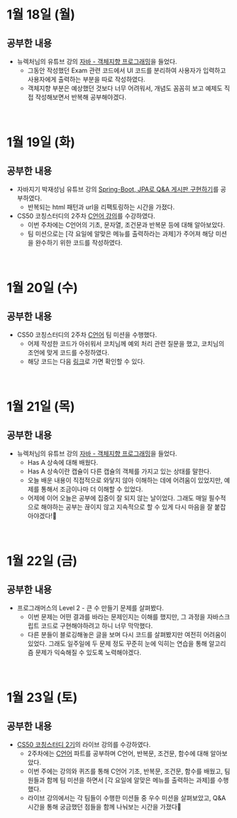 # 1월 18일 (월)
## 공부한 내용
- 뉴렉처님의 유튜브 강의 [자바 - 객체지향 프로그래밍](https://www.youtube.com/watch?v=edKJbYyUapk&list=PLq8wAnVUcTFV4ZjRbyGnw6T1tgmYDLM3P&index=62)을 들었다.
  - 그동안 작성했던 Exam 관련 코드에서 UI 코드를 분리하여 사용자가 입력하고 사용자에게 출력하는 부분을 따로 작성하였다.
  - 객체지향 부분은 예상했던 것보다 너무 어려워서, 개념도 꼼꼼히 보고 예제도 직접 작성해보면서 반복해 공부해야겠다.

<br />

# 1월 19일 (화)
## 공부한 내용
- 자바지기 박재성님 유튜브 강의 [Spring-Boot, JPA로 Q&A 게시판 구현하기](https://www.youtube.com/watch?v=g2YhGTHW_xU&list=PLqaSEyuwXkSppQAjwjXZgKkjWbFoUdNXC&index=18)를 공부하였다.
  - 반복되는 html 패턴과 url을 리팩토링하는 시간을 가졌다.
- CS50 코칭스터디의 2주차 [C언어 강의](https://www.boostcourse.org/cs112/joinLectures/41486)를 수강하였다.
  - 이번 주차에는 C언어의 기초, 문자열, 조건문과 반복문 등에 대해 알아보았다.
  - 팀 미션으로는 [각 요일에 알맞은 메뉴를 출력하라는 과제]가 주어져 해당 미션을 완수하기 위한 코드를 작성하였다.

<br />

# 1월 20일 (수)
## 공부한 내용
- CS50 코칭스터디의 2주차 [C언어](https://www.boostcourse.org/cs112/joinLectures/41486) 팀 미션을 수행했다.
  - 어제 작성한 코드가 아쉬워서 코치님께 예외 처리 관련 질문을 했고, 코치님의 조언에 맞게 코드를 수정하였다.
  - 해당 코드는 다음 [링크](https://bit.ly/3bSBFc9)로 가면 확인할 수 있다.

<br />

# 1월 21일 (목)
## 공부한 내용
- 뉴렉처님의 유튜브 강의 [자바 - 객체지향 프로그래밍](https://www.youtube.com/watch?v=6wKyPg9rxtw&list=PLq8wAnVUcTFV4ZjRbyGnw6T1tgmYDLM3P&index=65)을 들었다.
  - Has A 상속에 대해 배웠다.
  - Has A 상속이란 캡슐이 다른 캡슐의 객체를 가지고 있는 상태를 말한다.
  - 오늘 배운 내용이 직접적으로 와닿지 않아 이해하는 데에 어려움이 있었지만, 예제를 통해서 조금이나마 더 이해할 수 있었다.
  - 어제에 이어 오늘은 공부에 집중이 잘 되지 않는 날이었다. 그래도 매일 필수적으로 해야하는 공부는 끊이지 않고 지속적으로 할 수 있게 다시 마음을 잘 붙잡아야겠다!👊

<br />  
  
# 1월 22일 (금)
## 공부한 내용
- 프로그래머스의 Level 2 - 큰 수 만들기 문제를 살펴봤다.
  - 이번 문제는 어떤 결과를 바라는 문제인지는 이해를 했지만, 그 과정을 자바스크립트 코드로 구현해야하려고 하니 너무 막막했다.
  - 다른 분들이 블로깅해놓은 글을 보며 다시 코드를 살펴봤지만 여전히 어려움이 있었다. 그래도 일주일에 두 문제 정도 꾸준히 눈에 익히는 연습을 통해 알고리즘 문제가 익숙해질 수 있도록 노력해야겠다.

<br />  
  
# 1월 23일 (토)
## 공부한 내용
- [CS50 코칭스터디 2기](https://www.boostcourse.org/study-cs50-2nd)의 라이브 강의를 수강하였다.
  - 2주차에는 [C언어](https://www.boostcourse.org/cs112/joinLectures/41486) 파트를 공부하며 C언어, 반복문, 조건문, 함수에 대해 알아보았다.
  - 이번 주에는 강의와 퀴즈를 통해 C언어 기초, 반복문, 조건문, 함수를 배웠고, 팀원들과 함께 팀 미션을 하면서 [각 요일에 알맞은 메뉴를 출력하는 과제]를 수행했다. 
  - 라이브 강의에서는 각 팀들이 수행한 미션들 중 우수 미션을 살펴보았고, Q&A 시간을 통해 궁금했던 점들을 함께 나눠보는 시간을 가졌다🙂
